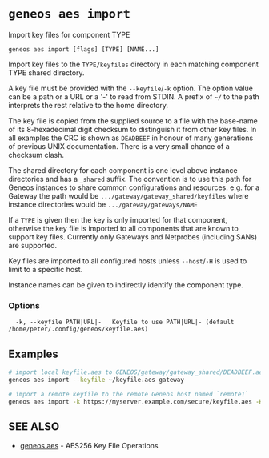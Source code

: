# `geneos aes import`

Import key files for component TYPE

```text
geneos aes import [flags] [TYPE] [NAME...]
```

Import key files to the `TYPE/keyfiles` directory in each matching
component TYPE shared directory.

A key file must be provided with the `--keyfile`/`-k` option. The option
value can be a path or a URL or a '-' to read from STDIN. A prefix of
`~/` to the path interprets the rest relative to the home directory.

The key file is copied from the supplied source to a file with the
base-name of its 8-hexadecimal digit checksum to distinguish it from
other key files. In all examples the CRC is shown as `DEADBEEF` in
honour of many generations of previous UNIX documentation. There is a
very small chance of a checksum clash.

The shared directory for each component is one level above instance
directories and has a `_shared` suffix. The convention is to use this
path for Geneos instances to share common configurations and resources.
e.g. for a Gateway the path would be
`.../gateway/gateway_shared/keyfiles` where instance directories would
be `.../gateway/gateways/NAME`

If a `TYPE` is given then the key is only imported for that component,
otherwise the key file is imported to all components that are known to
support key files. Currently only Gateways and Netprobes (including
SANs) are supported.

Key files are imported to all configured hosts unless `--host`/`-H` is
used to limit to a specific host.

Instance names can be given to indirectly identify the component type.

### Options

```text
  -k, --keyfile PATH|URL|-   Keyfile to use PATH|URL|- (default /home/peter/.config/geneos/keyfile.aes)
```

## Examples

```bash
# import local keyfile.aes to GENEOS/gateway/gateway_shared/DEADBEEF.aes
geneos aes import --keyfile ~/keyfile.aes gateway

# import a remote keyfile to the remote Geneos host named `remote1`
geneos aes import -k https://myserver.example.com/secure/keyfile.aes -H remote1

```

## SEE ALSO

* [geneos aes](geneos_aes.md)	 - AES256 Key File Operations
